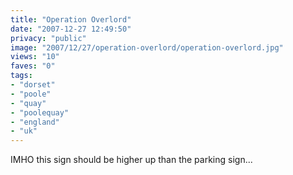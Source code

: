 ```yaml
---
title: "Operation Overlord"
date: "2007-12-27 12:49:50"
privacy: "public"
image: "2007/12/27/operation-overlord/operation-overlord.jpg"
views: "10"
faves: "0"
tags:
- "dorset"
- "poole"
- "quay"
- "poolequay"
- "england"
- "uk"
---
```

IMHO this sign should be higher up than the parking sign...
